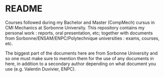 # README
Courses followed during my Bachelor and Master (CompMech) cursus in CMI Mechanics at Sorbonne University. This repository contains my personal work : reports, oral presentation, etc; together with documents from Sorbonne/ENSAM/ENPC/Polytechnique universities : exams, courses, etc.

The biggest part of the documents here are from Sorbonne University and so one must make sure to mention them for the use of any documents in here, in addition to a secondary author depending on what document you use (e.g. Valentin Duvivier, ENPC).
